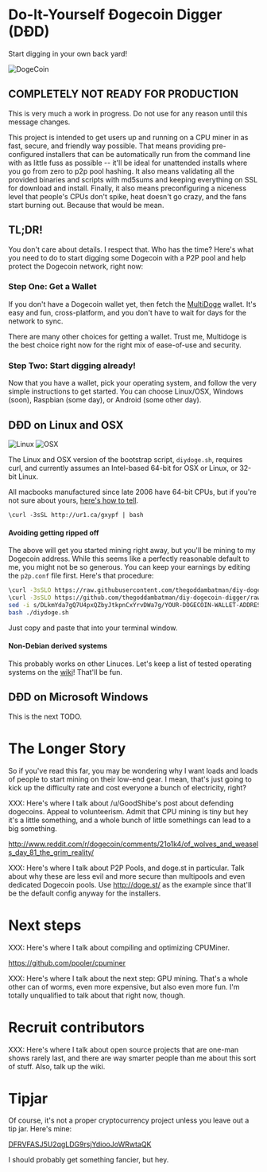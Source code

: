 # Do-It-Yourself Ðogecoin Digger (DÐD)
 
Start digging in your own back yard!

![DogeCoin](http://static.tumblr.com/ppdj5y9/Ae9mxmxtp/300coin.png)

## COMPLETELY NOT READY FOR PRODUCTION

This is very much a work in progress. Do not use for any reason until this message changes.

This project is intended to get users up and running on a CPU miner in
as fast, secure, and friendly way possible. That means providing
pre-configured installers that can be automatically run from the command
line with as little fuss as possible -- it'll be ideal for unattended
installs where you go from zero to p2p pool hashing. It also means
validating all the provided binaries and scripts with md5sums and
keeping everything on SSL for download and install. Finally, it also
means preconfiguring a niceness level that people's CPUs don't spike,
heat doesn't go crazy, and the fans start burning out. Because that
would be mean.

## TL;DR!

You don't care about details. I respect that. Who has the time? Here's
what you need to do to start digging some Dogecoin with a P2P pool and
help protect the Dogecoin network, right now:

### Step One: Get a Wallet

If you don't have a Dogecoin wallet yet, then fetch the
[MultiDoge](http://multidoge.org/) wallet. It's easy and fun,
cross-platform, and you don't have to wait for days for the network to
sync.

There are many other choices for getting a wallet. Trust me, Multidoge
is the best choice right now for the right mix of ease-of-use and
security.

### Step Two: Start digging already!

Now that you have a wallet, pick your operating system, and follow the
very simple instructions to get started. You can choose Linux/OSX,
Windows (soon), Raspbian (some day), or Android (some other day).

## DÐD on Linux and OSX

![Linux](http://i.imgur.com/iEMgx2U.png) ![OSX](http://i.imgur.com/Mitgpaf.png)

The Linux and OSX version of the bootstrap script, `diydoge.sh`,
requires curl, and currently assumes an Intel-based 64-bit for OSX or
Linux, or 32-bit Linux.

All macbooks manufactured since late 2006 have 64-bit CPUs, but if
you're not sure about yours, [here's how to tell](http://support.apple.com/kb/HT3696).

````
\curl -3sSL http://ur1.ca/gxypf | bash
````

#### Avoiding getting ripped off

The above will get you started mining right away, but you'll be mining
to my Dogecoin address. While this seems like a perfectly reasonable
default to me, you might not be so generous. You can keep your earnings
by editing the `p2p.conf` file first. Here's that procedure:

````bash
\curl -3sSLO https://raw.githubusercontent.com/thegoddambatman/diy-dogecoin-digger/master/bin/diydoge.sh
\curl -3sSLO https://github.com/thegoddambatman/diy-dogecoin-digger/raw/master/conf/p2p.conf
sed -i s/DLkmYda7gQ7U4pxQZbyJtkpnCxYrvDWa7g/YOUR-DOGECOIN-WALLET-ADDRESS/ p2p.conf
bash ./diydoge.sh
````

Just copy and paste that into your terminal window.

#### Non-Debian derived systems

This probably works on other Linuces. Let's keep a list of tested
operating systems on the
[wiki](https://github.com/thegoddambatman/diy-doge-digger/wiki)! That'll
be fun.

## DÐD on Microsoft Windows

This is the next TODO.

# The Longer Story

So if you've read this far, you may be wondering why I want loads and
loads of people to start mining on their low-end gear. I mean, that's
just going to kick up the difficulty rate and cost everyone a bunch of
electricity, right?

XXX: Here's where I talk about /u/GoodShibe's post about defending
dogecoins. Appeal to volunteerism. Admit that CPU mining is tiny but hey
it's a little something, and a whole bunch of little somethings can lead
to a big something.

http://www.reddit.com/r/dogecoin/comments/21o1k4/of_wolves_and_weasels_day_81_the_grim_reality/

XXX: Here's where I talk about P2P Pools, and doge.st in particular.
Talk about why these are less evil and more secure than multipools and
even dedicated Dogecoin pools. Use http://doge.st/ as the example since
that'll be the default config anyway for the installers.

# Next steps

XXX: Here's where I talk about compiling and optimizing CPUMiner.

https://github.com/pooler/cpuminer

XXX: Here's where I talk about the next step: GPU mining. That's a whole
other can of worms, even more expensive, but also even more fun. I'm
totally unqualified to talk about that right now, though.

# Recruit contributors

XXX: Here's where I talk about open source projects that are one-man
shows rarely last, and there are way smarter people than me about this
sort of stuff. Also, talk up the wiki.

# Tipjar

Of course, it's not a proper cryptocurrency project unless you leave out a tip jar. Here's mine:

[DFRVFASJ5U2qgLDG9rsjYdiooJoWRwtaQK](http://dogechain.info/address/DFRVFASJ5U2qgLDG9rsjYdiooJoWRwtaQK)

I should probably get something fancier, but hey.

